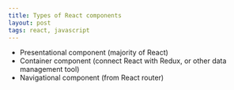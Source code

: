 ```yaml
---
title: Types of React components
layout: post
tags: react, javascript
---
```


* Presentational component (majority of React)
* Container component (connect React with Redux, or other data management tool)
* Navigational component (from React router)